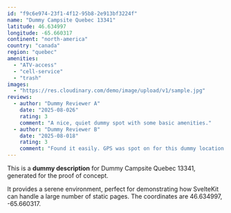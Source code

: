 ```yaml
---
id: "f9c6e974-23f1-4f12-95b8-2e913bf3224f"
name: "Dummy Campsite Quebec 13341"
latitude: 46.634997
longitude: -65.660317
continent: "north-america"
country: "canada"
region: "quebec"
amenities:
  - "ATV-access"
  - "cell-service"
  - "trash"
images:
  - "https://res.cloudinary.com/demo/image/upload/v1/sample.jpg"
reviews:
  - author: "Dummy Reviewer A"
    date: "2025-08-026"
    rating: 3
    comment: "A nice, quiet dummy spot with some basic amenities."
  - author: "Dummy Reviewer B"
    date: "2025-08-018"
    rating: 3
    comment: "Found it easily. GPS was spot on for this dummy location."
---
```


This is a **dummy description** for Dummy Campsite Quebec 13341, generated for the proof of concept.

It provides a serene environment, perfect for demonstrating how SvelteKit can handle a large number of static pages. The coordinates are 46.634997, -65.660317.
